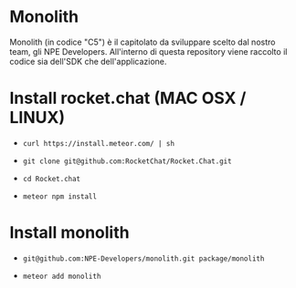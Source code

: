 # Monolith

Monolith (in codice "C5") è il capitolato da sviluppare scelto dal nostro team, gli NPE Developers.
All'interno di questa repository viene raccolto il codice sia dell'SDK che dell'applicazione.

# Install rocket.chat (MAC OSX / LINUX)

- `curl https://install.meteor.com/ | sh`

- `git clone git@github.com:RocketChat/Rocket.Chat.git`

- `cd Rocket.chat`

- `meteor npm install`

# Install monolith

- `git@github.com:NPE-Developers/monolith.git package/monolith`

- `meteor add monolith`
